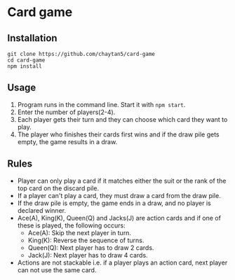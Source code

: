 # Card game

## Installation

```
git clone https://github.com/chaytan5/card-game
cd card-game
npm install
```

## Usage

1. Program runs in the command line. Start it with `npm start`.
2. Enter the number of players(2-4).
3. Each player gets their turn and they can choose which card they want to play.
4. The player who finishes their cards first wins and if the draw pile gets empty, the game results in a draw.

## Rules

- Player can only play a card if it matches either the suit or the rank of the top card on the discard pile.
- If a player can't play a card, they must draw a card from the draw pile.
- If the draw pile is empty, the game ends in a draw, and no player is declared winner.
- Ace(A), King(K), Queen(Q) and Jacks(J) are action cards and if one of these is played, the following occurs:
  - Ace(A): Skip the next player in turn.
  - King(K): Reverse the sequence of turns.
  - Queen(Q): Next player has to draw 2 cards.
  - Jack(J): Next player has to draw 4 cards.
- Actions are not stackable i.e. if a player plays an action card, next player can not use the same card.
